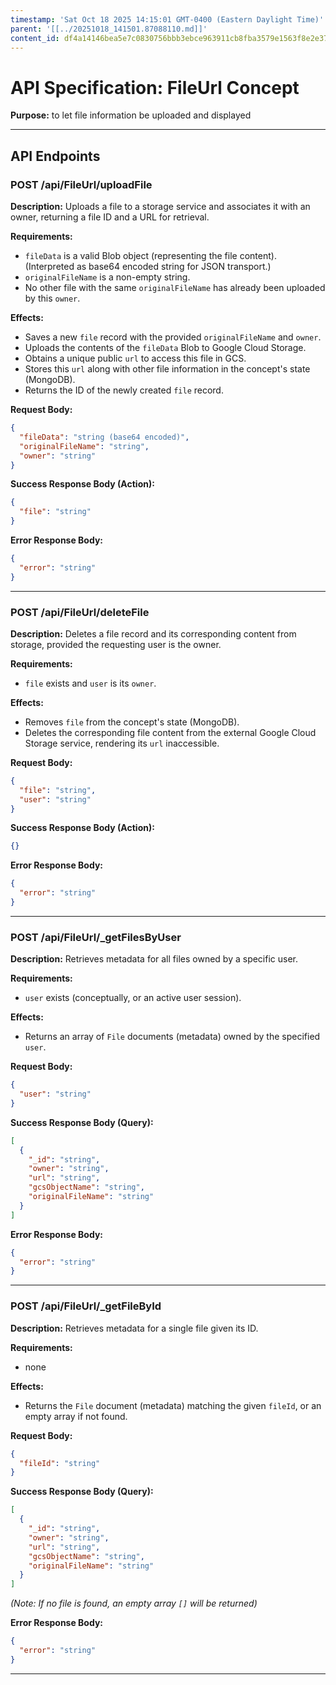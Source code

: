 ```yaml
---
timestamp: 'Sat Oct 18 2025 14:15:01 GMT-0400 (Eastern Daylight Time)'
parent: '[[../20251018_141501.87088110.md]]'
content_id: df4a14146bea5e7c0830756bbb3ebce963911cb8fba3579e1563f8e2e37210df
---
```


# API Specification: FileUrl Concept

**Purpose:** to let file information be uploaded and displayed

***

## API Endpoints

### POST /api/FileUrl/uploadFile

**Description:** Uploads a file to a storage service and associates it with an owner, returning a file ID and a URL for retrieval.

**Requirements:**

* `fileData` is a valid Blob object (representing the file content). (Interpreted as base64 encoded string for JSON transport.)
* `originalFileName` is a non-empty string.
* No other file with the same `originalFileName` has already been uploaded by this `owner`.

**Effects:**

* Saves a new `file` record with the provided `originalFileName` and `owner`.
* Uploads the contents of the `fileData` Blob to Google Cloud Storage.
* Obtains a unique public `url` to access this file in GCS.
* Stores this `url` along with other file information in the concept's state (MongoDB).
* Returns the ID of the newly created `file` record.

**Request Body:**

```json
{
  "fileData": "string (base64 encoded)",
  "originalFileName": "string",
  "owner": "string"
}
```

**Success Response Body (Action):**

```json
{
  "file": "string"
}
```

**Error Response Body:**

```json
{
  "error": "string"
}
```

***

### POST /api/FileUrl/deleteFile

**Description:** Deletes a file record and its corresponding content from storage, provided the requesting user is the owner.

**Requirements:**

* `file` exists and `user` is its `owner`.

**Effects:**

* Removes `file` from the concept's state (MongoDB).
* Deletes the corresponding file content from the external Google Cloud Storage service, rendering its `url` inaccessible.

**Request Body:**

```json
{
  "file": "string",
  "user": "string"
}
```

**Success Response Body (Action):**

```json
{}
```

**Error Response Body:**

```json
{
  "error": "string"
}
```

***

### POST /api/FileUrl/\_getFilesByUser

**Description:** Retrieves metadata for all files owned by a specific user.

**Requirements:**

* `user` exists (conceptually, or an active user session).

**Effects:**

* Returns an array of `File` documents (metadata) owned by the specified `user`.

**Request Body:**

```json
{
  "user": "string"
}
```

**Success Response Body (Query):**

```json
[
  {
    "_id": "string",
    "owner": "string",
    "url": "string",
    "gcsObjectName": "string",
    "originalFileName": "string"
  }
]
```

**Error Response Body:**

```json
{
  "error": "string"
}
```

***

### POST /api/FileUrl/\_getFileById

**Description:** Retrieves metadata for a single file given its ID.

**Requirements:**

* none

**Effects:**

* Returns the `File` document (metadata) matching the given `fileId`, or an empty array if not found.

**Request Body:**

```json
{
  "fileId": "string"
}
```

**Success Response Body (Query):**

```json
[
  {
    "_id": "string",
    "owner": "string",
    "url": "string",
    "gcsObjectName": "string",
    "originalFileName": "string"
  }
]
```

*(Note: If no file is found, an empty array `[]` will be returned)*

**Error Response Body:**

```json
{
  "error": "string"
}
```

***
